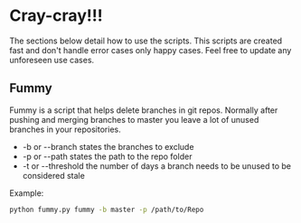# Cray-cray!!!


The sections below detail how to use the scripts. This scripts are created fast
and don't handle error cases only happy cases. Feel free to update any unforeseen
use cases.

## Fummy

Fummy is a script that helps delete branches in git repos. Normally after pushing
and merging branches to master you leave a lot of unused branches in your repositories.

* -b or --branch states the branches to exclude
* -p or --path states the path to the repo folder
* -t or --threshold the number of days a branch needs to be unused to be considered stale


Example:

``` bash
python fummy.py fummy -b master -p /path/to/Repo
```
